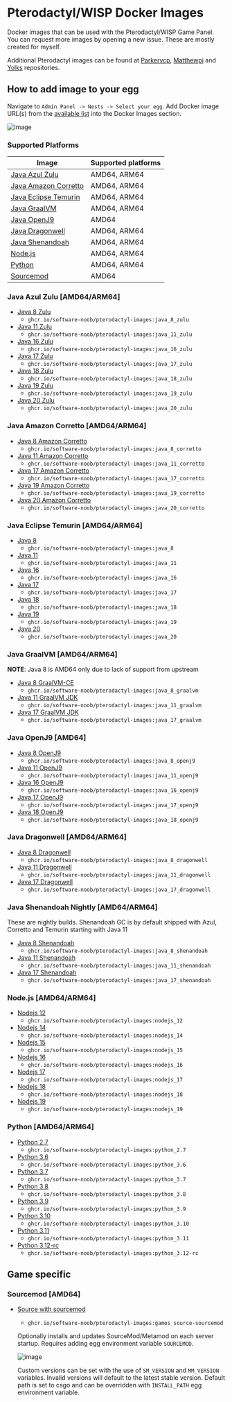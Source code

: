 # Pterodactyl/WISP Docker Images

Docker images that can be used with the Pterodactyl/WISP Game Panel. You can request more images by opening a new issue. These are mostly created for myself.

Additional Pterodactyl images can be found at [Parkervcp](https://github.com/parkervcp/images), [Matthewpi](https://github.com/matthewpi/images) and [Yolks](https://github.com/pterodactyl/yolks) repositories.

## How to add image to your egg

Navigate to `Admin Panel -> Nests -> Select your egg`. Add Docker image URL(s) from the [available list](https://github.com/Software-Noob/pterodactyl-images#pterodactylwisp-images) into the Docker Images section.

![image](https://user-images.githubusercontent.com/10975908/120903180-56719d80-c64d-11eb-8666-02de8ea80701.png)

### Supported Platforms

| Image                                                                                                       | Supported platforms |
| ----------------------------------------------------------------------------------------------------------- | ------------------- |
| [Java Azul Zulu](https://github.com/Software-Noob/pterodactyl-images#java-azul-zulu-amd64arm64)             | AMD64, ARM64        |
| [Java Amazon Corretto](https://github.com/Software-Noob/pterodactyl-images#java-amazon-corretto-amd64arm64) | AMD64, ARM64        |
| [Java Eclipse Temurin](https://github.com/Software-Noob/pterodactyl-images#java-eclipse-temurin-amd64arm64) | AMD64, ARM64        |
| [Java GraalVM](https://github.com/Software-Noob/pterodactyl-images#java-graalvm-amd64arm64)                 | AMD64, ARM64        |
| [Java OpenJ9](https://github.com/Software-Noob/pterodactyl-images#java-openj9-amd64)                        | AMD64               |
| [Java Dragonwell](https://github.com/Software-Noob/pterodactyl-images#java-dragonwell-amd64arm64)           | AMD64, ARM64        |
| [Java Shenandoah](https://github.com/Software-Noob/pterodactyl-images#java-shenandoah-amd64arm64)           | AMD64, ARM64        |
| [Node.js](https://github.com/Software-Noob/pterodactyl-images#nodejs-amd64arm64)                            | AMD64, ARM64        |
| [Python](https://github.com/Software-Noob/pterodactyl-images#python-amd64arm64)                             | AMD64, ARM64        |
| [Sourcemod](https://github.com/Software-Noob/pterodactyl-images#sourcemod-amd64)                            | AMD64               |

### Java Azul Zulu [AMD64/ARM64]

- [Java 8 Zulu](https://github.com/Software-Noob/pterodactyl-images/tree/main/java-zulu/8)
  - `ghcr.io/software-noob/pterodactyl-images:java_8_zulu`
- [Java 11 Zulu](https://github.com/Software-Noob/pterodactyl-images/tree/main/java-zulu/11)
  - `ghcr.io/software-noob/pterodactyl-images:java_11_zulu`
- [Java 16 Zulu](https://github.com/Software-Noob/pterodactyl-images/tree/main/java-zulu/16)
  - `ghcr.io/software-noob/pterodactyl-images:java_16_zulu`
- [Java 17 Zulu](https://github.com/Software-Noob/pterodactyl-images/tree/main/java-zulu/17)
  - `ghcr.io/software-noob/pterodactyl-images:java_17_zulu`
- [Java 18 Zulu](https://github.com/Software-Noob/pterodactyl-images/tree/main/java-zulu/18)
  - `ghcr.io/software-noob/pterodactyl-images:java_18_zulu`
- [Java 19 Zulu](https://github.com/Software-Noob/pterodactyl-images/tree/main/java-zulu/19)
  - `ghcr.io/software-noob/pterodactyl-images:java_19_zulu`
- [Java 20 Zulu](https://github.com/Software-Noob/pterodactyl-images/tree/main/java-zulu/20)
  - `ghcr.io/software-noob/pterodactyl-images:java_20_zulu`

### Java Amazon Corretto [AMD64/ARM64]

- [Java 8 Amazon Corretto](https://github.com/Software-Noob/pterodactyl-images/tree/main/java-corretto/8)
  - `ghcr.io/software-noob/pterodactyl-images:java_8_corretto`
- [Java 11 Amazon Corretto](https://github.com/Software-Noob/pterodactyl-images/tree/main/java-corretto/11)
  - `ghcr.io/software-noob/pterodactyl-images:java_11_corretto`
- [Java 17 Amazon Corretto](https://github.com/Software-Noob/pterodactyl-images/tree/main/java-corretto/17)
  - `ghcr.io/software-noob/pterodactyl-images:java_17_corretto`
- [Java 19 Amazon Corretto](https://github.com/Software-Noob/pterodactyl-images/tree/main/java-corretto/19)
  - `ghcr.io/software-noob/pterodactyl-images:java_19_corretto`
- [Java 20 Amazon Corretto](https://github.com/Software-Noob/pterodactyl-images/tree/main/java-corretto/20)
  - `ghcr.io/software-noob/pterodactyl-images:java_20_corretto`

### Java Eclipse Temurin [AMD64/ARM64]

- [Java 8](https://github.com/Software-Noob/pterodactyl-images/tree/main/java/8)
  - `ghcr.io/software-noob/pterodactyl-images:java_8`
- [Java 11](https://github.com/Software-Noob/pterodactyl-images/tree/main/java/11)
  - `ghcr.io/software-noob/pterodactyl-images:java_11`
- [Java 16](https://github.com/Software-Noob/pterodactyl-images/tree/main/java/16)
  - `ghcr.io/software-noob/pterodactyl-images:java_16`
- [Java 17](https://github.com/Software-Noob/pterodactyl-images/tree/main/java/17)
  - `ghcr.io/software-noob/pterodactyl-images:java_17`
- [Java 18](https://github.com/Software-Noob/pterodactyl-images/tree/main/java/18)
  - `ghcr.io/software-noob/pterodactyl-images:java_18`
- [Java 19](https://github.com/Software-Noob/pterodactyl-images/tree/main/java/19)
  - `ghcr.io/software-noob/pterodactyl-images:java_19`
- [Java 20](https://github.com/Software-Noob/pterodactyl-images/tree/main/java/20)
  - `ghcr.io/software-noob/pterodactyl-images:java_20`

### Java GraalVM [AMD64/ARM64]

**NOTE**: Java 8 is AMD64 only due to lack of support from upstream

- [Java 8 GraalVM-CE](https://github.com/Software-Noob/pterodactyl-images/tree/main/java-graalvm/8)
  - `ghcr.io/software-noob/pterodactyl-images:java_8_graalvm`
- [Java 11 GraalVM JDK](https://github.com/Software-Noob/pterodactyl-images/tree/main/java-graalvm/11)
  - `ghcr.io/software-noob/pterodactyl-images:java_11_graalvm`
- [Java 17 GraalVM JDK](https://github.com/Software-Noob/pterodactyl-images/tree/main/java-graalvm/17)
  - `ghcr.io/software-noob/pterodactyl-images:java_17_graalvm`

### Java OpenJ9 [AMD64]

- [Java 8 OpenJ9](https://github.com/Software-Noob/pterodactyl-images/tree/main/java-openj9/8)
  - `ghcr.io/software-noob/pterodactyl-images:java_8_openj9`
- [Java 11 OpenJ9](https://github.com/Software-Noob/pterodactyl-images/tree/main/java-openj9/11)
  - `ghcr.io/software-noob/pterodactyl-images:java_11_openj9`
- [Java 16 OpenJ9](https://github.com/Software-Noob/pterodactyl-images/tree/main/java-openj9/16)
  - `ghcr.io/software-noob/pterodactyl-images:java_16_openj9`
- [Java 17 OpenJ9](https://github.com/Software-Noob/pterodactyl-images/tree/main/java-openj9/17)
  - `ghcr.io/software-noob/pterodactyl-images:java_17_openj9`
- [Java 18 OpenJ9](https://github.com/Software-Noob/pterodactyl-images/tree/main/java-openj9/18)
  - `ghcr.io/software-noob/pterodactyl-images:java_18_openj9`

### Java Dragonwell [AMD64/ARM64]

- [Java 8 Dragonwell](https://github.com/Software-Noob/pterodactyl-images/tree/main/java-dragonwell/8)
  - `ghcr.io/software-noob/pterodactyl-images:java_8_dragonwell`
- [Java 11 Dragonwell](https://github.com/Software-Noob/pterodactyl-images/tree/main/java-dragonwell/11)
  - `ghcr.io/software-noob/pterodactyl-images:java_11_dragonwell`
- [Java 17 Dragonwell](https://github.com/Software-Noob/pterodactyl-images/tree/main/java-dragonwell/17)
  - `ghcr.io/software-noob/pterodactyl-images:java_17_dragonwell`

### Java Shenandoah Nightly [AMD64/ARM64]

These are nightly builds. Shenandoah GC is by default shipped with Azul, Corretto and Temurin starting with Java 11

- [Java 8 Shenandoah](https://github.com/Software-Noob/pterodactyl-images/tree/main/java-shenandoah/8)
  - `ghcr.io/software-noob/pterodactyl-images:java_8_shenandoah`
- [Java 11 Shenandoah](https://github.com/Software-Noob/pterodactyl-images/tree/main/java-shenandoah/11)
  - `ghcr.io/software-noob/pterodactyl-images:java_11_shenandoah`
- [Java 17 Shenandoah](https://github.com/Software-Noob/pterodactyl-images/tree/main/java-shenandoah/17)
  - `ghcr.io/software-noob/pterodactyl-images:java_17_shenandoah`

### Node.js [AMD64/ARM64]

- [Nodejs 12](https://github.com/Software-Noob/pterodactyl-images/tree/main/nodejs/12)
  - `ghcr.io/software-noob/pterodactyl-images:nodejs_12`
- [Nodejs 14](https://github.com/Software-Noob/pterodactyl-images/tree/main/nodejs/14)
  - `ghcr.io/software-noob/pterodactyl-images:nodejs_14`
- [Nodejs 15](https://github.com/Software-Noob/pterodactyl-images/tree/main/nodejs/15)
  - `ghcr.io/software-noob/pterodactyl-images:nodejs_15`
- [Nodejs 16](https://github.com/Software-Noob/pterodactyl-images/tree/main/nodejs/16)
  - `ghcr.io/software-noob/pterodactyl-images:nodejs_16`
- [Nodejs 17](https://github.com/Software-Noob/pterodactyl-images/tree/main/nodejs/17)
  - `ghcr.io/software-noob/pterodactyl-images:nodejs_17`
- [Nodejs 18](https://github.com/Software-Noob/pterodactyl-images/tree/main/nodejs/18)
  - `ghcr.io/software-noob/pterodactyl-images:nodejs_18`
- [Nodejs 19](https://github.com/Software-Noob/pterodactyl-images/tree/main/nodejs/19)
  - `ghcr.io/software-noob/pterodactyl-images:nodejs_19`

### Python [AMD64/ARM64]

- [Python 2.7](https://github.com/Software-Noob/pterodactyl-images/tree/main/python/2.7)
  - `ghcr.io/software-noob/pterodactyl-images:python_2.7`
- [Python 3.6](https://github.com/Software-Noob/pterodactyl-images/tree/main/python/3.6)
  - `ghcr.io/software-noob/pterodactyl-images:python_3.6`
- [Python 3.7](https://github.com/Software-Noob/pterodactyl-images/tree/main/python/3.7)
  - `ghcr.io/software-noob/pterodactyl-images:python_3.7`
- [Python 3.8](https://github.com/Software-Noob/pterodactyl-images/tree/main/python/3.8)
  - `ghcr.io/software-noob/pterodactyl-images:python_3.8`
- [Python 3.9](https://github.com/Software-Noob/pterodactyl-images/tree/main/python/3.9)
  - `ghcr.io/software-noob/pterodactyl-images:python_3.9`
- [Python 3.10](https://github.com/Software-Noob/pterodactyl-images/tree/main/python/3.10)
  - `ghcr.io/software-noob/pterodactyl-images:python_3.10`
- [Python 3.11](https://github.com/Software-Noob/pterodactyl-images/tree/main/python/3.11)
  - `ghcr.io/software-noob/pterodactyl-images:python_3.11`
- [Python 3.12-rc](https://github.com/Software-Noob/pterodactyl-images/tree/main/python/3.12-rc)
  - `ghcr.io/software-noob/pterodactyl-images:python_3.12-rc`

## Game specific

### Sourcemod [AMD64]

- [Source with sourcemod](https://github.com/Software-Noob/pterodactyl-images/tree/main/games/source-sourcemod)
  - `ghcr.io/software-noob/pterodactyl-images:games_source-sourcemod`

  Optionally installs and updates SourceMod/Metamod on each server startup. Requires adding egg environment variable `SOURCEMOD`.

  ![image](https://user-images.githubusercontent.com/10975908/159126935-2e3f2883-3b89-4395-b28d-ab23dad0e5f8.png)

  Custom versions can be set with the use of `SM_VERSION` and `MM_VERSION` variables. Invalid versions will default to the latest stable version. Default path is set to csgo and can be overridden with `INSTALL_PATH` egg environment variable.
